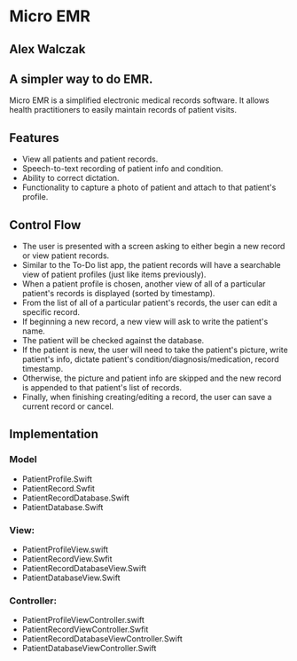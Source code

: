 # Micro EMR
## Alex Walczak

## A simpler way to do EMR.
Micro EMR is a simplified electronic medical records software. It allows health practitioners to easily maintain records of patient visits.

## Features
* View all patients and patient records.
* Speech-to-text recording of patient info and condition.
* Ability to correct dictation.
* Functionality to capture a photo of patient and attach to that patient's profile.

## Control Flow
* The user is presented with a screen asking to either begin a new record or view patient records.
* Similar to the To-Do list app, the patient records will have a searchable view of patient profiles (just like items previously).
* When a patient profile is chosen, another view of all of a particular patient's records is displayed (sorted by timestamp).
* From the list of all of a particular patient's records, the user can edit a specific record.
* If beginning a new record, a new view will ask to write the patient's name.
* The patient will be checked against the database. 
* If the patient is new, the user will need to take the patient's picture, write patient's info, dictate patient's
  condition/diagnosis/medication, record timestamp.
* Otherwise, the picture and patient info are skipped and the new record is appended to that patient's list of records.
* Finally, when finishing creating/editing a record, the user can save a current record or cancel.

## Implementation

### Model
* PatientProfile.Swift
* PatientRecord.Swfit
* PatientRecordDatabase.Swift
* PatientDatabase.Swift

### View:
* PatientProfileView.swift
* PatientRecordView.Swfit
* PatientRecordDatabaseView.Swift
* PatientDatabaseView.Swift

### Controller:
* PatientProfileViewController.swift
* PatientRecordViewController.Swfit
* PatientRecordDatabaseViewController.Swift
* PatientDatabaseViewController.Swift
